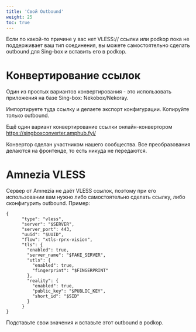 ```yaml
---
title: 'Свой Outbound'
weight: 25
toc: true
---
```


Если по какой-то причине у вас нет VLESS:// ссылки или podkop пока не поддерживает ваш тип соединения, вы можете самостоятельно сделать outbound для Sing-box и вставить его в podkop.

# Конвертирование ссылок
Один из простых вариантов конвертирования - это использовать приложения на базе Sing-box: Nekobox/Nekoray.

Импортируете туда ссылку и делаете экспорт конфигурации. Копируйте только outbound.

Ещё один вариант конвертирование ссылки онлайн-конвертором https://singboxconverter.amphub.fyi/

Конвертор сделан участником нашего сообщества. Все преобразования делаются на фронтенде, то есть никуда не передаются.

# Amnezia VLESS
Сервер от Amnezia не даёт VLESS ссылок, поэтому при его использовании вам нужно либо самостоятельно сделать ссылку, либо сконфигурить outbound. Пример:
```
{
      "type": "vless",
      "server": "$SERVER",
      "server_port": 443,
      "uuid": "$UUID",
      "flow": "xtls-rprx-vision",
      "tls": {
        "enabled": true,
        "server_name": "$FAKE_SERVER",
        "utls": {
          "enabled": true,
          "fingerprint": "$FINGERPRINT"
        },
        "reality": {
          "enabled": true,
          "public_key": "$PUBLIC_KEY",
          "short_id": "$SID"
        }
      }
}
```

Подставьте свои значения и вставьте этот outbound в podkop.